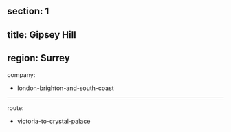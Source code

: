 section: 1
----
title: Gipsey Hill
----
region: Surrey
----
company:
- london-brighton-and-south-coast
----
route:
- victoria-to-crystal-palace
